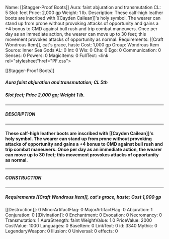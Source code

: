 Name: [[Stagger-Proof Boots]]
Aura: faint abjuration and transmutation
CL: 5
Slot: feet
Price: 2,000 gp
Weight: 1 lb.
Description: These calf-high leather boots are inscribed with [[Cayden Cailean]]'s holy symbol. The wearer can stand up from prone without provoking attacks of opportunity and gains a +4 bonus to CMD against bull rush and trip combat maneuvers. Once per day as an immediate action, the wearer can move up to 30 feet; this movement provokes attacks of opportunity as normal.
Requirements: [[Craft Wondrous Item]], cat's grace, haste
Cost: 1,000 gp
Group: Wondrous Item
Source: Inner Sea Gods
AL: 0
Int: 0
Wis: 0
Cha: 0
Ego: 0
Communication: 0
Senses: 0
Powers: 0
MagicItems: 0
FullText: <link rel="stylesheet"href="PF.css"><div class="heading"><p class="alignleft">[[Stagger-Proof Boots]]</p><div style="clear: both;"></div></div><div><h5><b>Aura </b>faint abjuration and transmutation; <b>CL </b>5th</h5><h5><b>Slot </b>feet; <b>Price </b>2,000 gp; <b>Weight </b>1 lb.</h5></div><hr/><div><h5><b>DESCRIPTION</b></h5></div><hr/><div><h4><p>These calf-high leather boots are inscribed with [[Cayden Cailean]]'s holy symbol. The wearer can stand up from prone without provoking attacks of opportunity and gains a +4 bonus to CMD against bull rush and trip combat maneuvers. Once per day as an immediate action, the wearer can move up to 30 feet; this movement provokes attacks of opportunity as normal.</p></h4></div><hr/><div><h5><b>CONSTRUCTION</b></h5></div><hr/><div><h5><b>Requirements </b>[[Craft Wondrous Item]], <i>cat's grace</i>, <i>haste</i>; <b>Cost </b>1,000 gp</h5></div>
[[Destruction]]: 0
MinorArtifactFlag: 0
MajorArtifactFlag: 0
Abjuration: 1
Conjuration: 0
[[Divination]]: 0
Enchantment: 0
Evocation: 0
Necromancy: 0
Transmutation: 1
AuraStrength: faint
WeightValue: 1.0
PriceValue: 2000
CostValue: 1000
Languages: 0
BaseItem: 0
LinkText: 0
id: 3340
Mythic: 0
LegendaryWeapon: 0
Illusion: 0
Universal: 0
effects: 0
